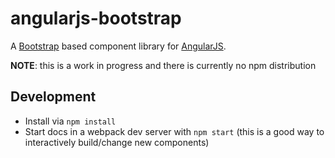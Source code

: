 # angularjs-bootstrap

A [Bootstrap](https://getbootstrap.com) based component library for [AngularJS](https://angularjs.org/). 

**NOTE**: this is a work in progress and there is currently no npm distribution 

## Development
* Install via `npm install`
* Start docs in a webpack dev server with `npm start` (this is a good way to interactively build/change new components)
